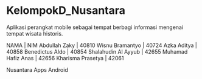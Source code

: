 # KelompokD_Nusantara
Aplikasi perangkat mobile sebagai tempat berbagi informasi mengenai tempat wisata historis.


NAMA 		      	| NIM
Abdullah Zaky       | 40810
Wisnu Bramantyo     | 40724
Azka Aditya         | 40858
Benedictus Aldo     | 40854
Shalahudin Al Ayyub | 42655
Muhamad Hafiz Anas  | 42656
Kharisma Prasetya   | 42061

Nusantara Apps Android
